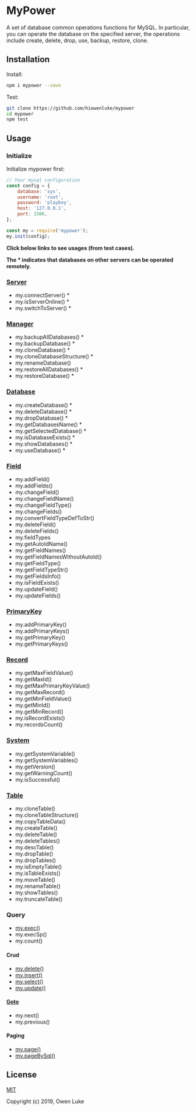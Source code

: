 
# MyPower

A set of database common operations functions for MySQL. In particular, you can operate the database on the specified server, the operations include create, delete, drop, use, backup, restore, clone.

## Installation

Install:
```sh
npm i mypower --save
```

Test:
```sh
git clone https://github.com/hiowenluke/mypower
cd mypower
npm test
```

## Usage

### Initialize

Initialize mypower first:
```js
// Your mysql configuration
const config = {
	database: 'sys',
	username: 'root',
	password: 'playboy',
	host: '127.0.0.1',
	port: 3306,
};

const my = require('mypower');
my.init(config);
```

**Click below links to see usages (from test cases).**

**The * indicates that databases on other servers can be operated remotely.**


### [Server](./test/mysql/server.test.js)

* my.connectServer() *
* my.isServerOnline() *
* my.switchToServer() *


### [Manager](./test/mysql/manager.test.js)

* my.backupAllDatabases() *
* my.backupDatabase() *
* my.cloneDatabase() *
* my.cloneDatabaseStructure() *
* my.renameDatabase()
* my.restoreAllDatabases() *
* my.restoreDatabase() *


### [Database](./test/mysql/base.database.test.js)

* my.createDatabase() *
* my.deleteDatabase() *
* my.dropDatabase() *
* my.getDatabasesName() *
* my.getSelectedDatabase() *
* my.isDatabaseExists() *
* my.showDatabases() *
* my.useDatabase() *


### [Field](./test/mysql/base.field.test.js)

* my.addField()
* my.addFields()
* my.changeField()
* my.changeFieldName()
* my.changeFieldType()
* my.changeFields()
* my.convertFieldTypeDefToStr()
* my.deleteField()
* my.deleteFields()
* my.fieldTypes
* my.getAutoIdName()
* my.getFieldNames()
* my.getFieldNamesWithoutAutoId()
* my.getFieldType()
* my.getFieldTypeStr()
* my.getFieldsInfo()
* my.isFieldExists()
* my.updateField()
* my.updateFields()


### [PrimaryKey](./test/mysql/base.primaryKey.test.js)

* my.addPrimaryKey()
* my.addPrimaryKeys()
* my.getPrimaryKey()
* my.getPrimaryKeys()


### [Record](./test/mysql/base.record.test.js)

* my.getMaxFieldValue()
* my.getMaxId()
* my.getMaxPrimaryKeyValue()
* my.getMaxRecord()
* my.getMinFieldValue()
* my.getMinId()
* my.getMinRecord()
* my.isRecordExists()
* my.recordsCount()


### [System](./test/mysql/base.system.test.js)

* my.getSystemVariable()
* my.getSystemVariables()
* my.getVersion()
* my.getWarningCount()
* my.isSuccessful()


### [Table](./test/mysql/base.table.test.js)

* my.cloneTable()
* my.cloneTableStructure()
* my.copyTableData()
* my.createTable()
* my.deleteTable()
* my.deleteTables()
* my.descTable()
* my.dropTable()
* my.dropTables()
* my.isEmptyTable()
* my.isTableExists()
* my.moveTable()
* my.renameTable()
* my.showTables()
* my.truncateTable()


### Query

* [my.exec()](./test/mysql/query.exec.test.js)
* my.execSp()
* my.count()


#### Crud

* [my.delete()](./test/mysql/query.crud.delete.test.js)
* [my.insert()](./test/mysql/query.crud.insert.test.js)
* [my.select()](./test/mysql/query.crud.select.test.js)
* [my.update()](./test/mysql/query.crud.update.test.js)


#### [Goto](./test/mysql/query.goto.test.js)

* my.next()
* my.previous()


#### Paging

* [my.page()](./test/mysql/query.page.page.test.js)
* [my.pageBySql()](./test/mysql/query.page.pageBySql.test.js)


## License

[MIT](LICENSE)

Copyright (c) 2019, Owen Luke
